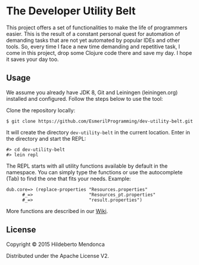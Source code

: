 # The Developer Utility Belt

This project offers a set of functionalities to make the life of programmers easier. This is the result of a constant personal quest for automation of demanding tasks that are not yet automated by popular IDEs and other tools. So, every time I face a new time demanding and repetitive task, I come in this project, drop some Clojure code there and save my day. I hope it saves your day too.

## Usage

We assume you already have JDK 8, Git and Leiningen (leiningen.org) installed and configured. Follow the steps below to use the tool:

Clone the repository locally:

    $ git clone https://github.com/EsmerilProgramming/dev-utility-belt.git

It will create the directory `dev-utility-belt` in the current location. Enter in the directory and start the REPL:

    #> cd dev-utility-belt
    #> lein repl

The REPL starts with all utility functions available by default in the namespace. You can simply type the functions or use the autocomplete (Tab) to find the one that fits your needs. Example:

    dub.core=> (replace-properties "Resources.properties"
          #_=>                     "Resources_pt.properties"
          #_=>                     "result.properties")

More functions are described in our [Wiki](https://github.com/EsmerilProgramming/dev-utility-belt/wiki).

## License

Copyright © 2015 Hildeberto Mendonca

Distributed under the Apache License V2.
